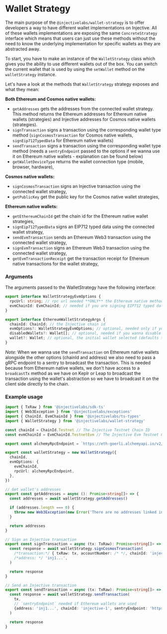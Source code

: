 # Wallet Strategy

The main purpose of the `@injectivelabs/wallet-strategy` is to offer developers a way to have different wallet implementations on Injective. All of these wallets implementations are exposing the same `ConcreteStrategy` interface which means that users can just use these methods without the need to know the underlying implementation for specific wallets as they are abstracted away.

To start, you have to make an instance of the `WalletStrategy` class which gives you the ability to use different wallets out of the box. You can switch the current wallet that is used by using the `setWallet` method on the `walletStrategy` instance.

Let's have a look at the methods that `WalletStrategy` strategy exposes and what they mean:

**Both Ethereum and Cosmos native wallets:**

- `getAddresses` gets the addresses from the connected wallet strategy. This method returns the Ethereum addresses for Ethereum native wallets (strategies) and Injective addresses for Cosmos native wallets (strategies).
- `signTransaction` signs a transaction using the corresponding wallet type method (`signCosmosTransaction` for Cosmos native wallets, `signEip712TypedData` for Ethereum native wallets)
- `sendTransaction` signs a transaction using the corresponding wallet type method (needs a `sentryEndpoint` passed to the options if we wanna use it on Ethereum native wallets - explanation can be found below)
- `getWalletDeviceType` returns the wallet connection type (mobile, browser, hardware),

**Cosmos native wallets:**

- `signCosmosTransaction` signs an Injective transaction using the connected wallet strategy,
- `getPublicKey` get the public key for the Cosmos native wallet strategies,

**Ethereum native wallets:**

- `getEthereumChainId` get the chain id for the Ethereum native wallet strategies,
- `signEip712TypedData` signs an EIP712 typed data using the connected wallet strategy,
- `sendEvmTransaction` sends an Ethereum Web3 transaction using the connected wallet strategy,
- `signEvmTransaction` signs an Ethereum Web3 transaction using the connected wallet strategy,
- `getEvmTransactionReceipt` get the transaction receipt for Ethereum native transactions for the wallet strategy,

### Arguments

The arguments passed to the WalletStrategy have the following interface:

```ts
export interface WalletStrategyEvmOptions {
  rpcUrl: string; // rpc url needed **ONLY** the Ethereum native methods on the strategies
  evmChainId: EvmChainId; // needed if you are signing EIP712 typed data using the Wallet Strategies
}

export interface EthereumWalletStrategyArgs {
  chainId: ChainId; // the Injective chain id
  evmOptions?: WalletStrategyEvmOptions; // optional, needed only if you are using Ethereum native wallets
  disabledWallets?: Wallet[]; // optional, needed if you wanna disable some wallets for being instantiated
  wallet?: Wallet; // optional, the initial wallet selected (defaults to Metamask if `evmOptions` are passed and Keplr if they are not)
}
```

_Note:_ When we wanna use the `sendTransaction` on Ethereum native wallets alongside the other options (chainId and address) we also need to pass a gRPC endpoint to a sentry to broadcast the transaction. This is needed because from Ethereum native wallets, we don't have access to a `broadcastTx` method as we have on Keplr or Leap to broadcast the transaction using the wallet's abstraction so we have to broadcast it on the client side directly to the chain.

### Example usage

```ts
import { TxRaw } from '@injectivelabs/sdk-ts'
import { Web3Exception } from '@injectivelabs/exceptions'
import { ChainId, EvmChainId } from '@injectivelabs/ts-types'
import { WalletStrategy } from '@injectivelabs/wallet-strategy'

const chainId = ChainId.Testnet // The Injective Testnet Chain ID
const evmChainId = EvmChainId.TestnetEvm // The Injective Evm Testnet Chain ID

export const alchemyRpcEndpoint = `https://eth-goerli.alchemyapi.io/v2/${process.env.APP_ALCHEMY_SEPOLIA_KEY}`

export const walletStrategy = new WalletStrategy({
  chainId,
  evmOptions: {
    evmChainId,
    rpcUrl: alchemyRpcEndpoint,
  },
})

// Get wallet's addresses
export const getAddresses = async (): Promise<string[]> => {
  const addresses = await walletStrategy.getAddresses()

  if (addresses.length === 0) {
    throw new Web3Exception(new Error('There are no addresses linked in this wallet.'))
  }

  return addresses
}

// Sign an Injective transaction
export const signTransaction = async (tx: TxRaw): Promise<string[]> => {
  const response = await walletStrategy.signCosmosTransaction(
    /*transaction:*/ { txRaw: tx, accountNumber: /* */, chainId: 'injective-1' },
    /*address: */ 'inj1...',
  )

  return response
}

// Send an Injective transaction
export const sendTransaction = async (tx: TxRaw): Promise<string[]> => {
  const response = await walletStrategy.sendTransaction(
    tx,
    // `sentryEndpoint` needed if Ethereum wallets are used
    {address: 'inj1...', chainId: 'injective-1', sentryEndpoint: 'https://grpc.injective.network' }
  )

  return response
}
```
